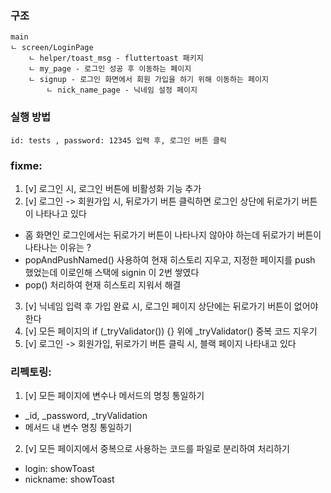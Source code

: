 ### 구조
    main
    ㄴ screen/LoginPage
        ㄴ helper/toast_msg - fluttertoast 패키지
        ㄴ my_page - 로그인 성공 후 이동하는 페이지
        ㄴ signup - 로그인 화면에서 회원 가입을 하기 위해 이동하는 페이지
            ㄴ nick_name_page - 닉네임 설정 페이지

### 실행 방법
    id: tests , password: 12345 입력 후, 로그인 버튼 클릭


### fixme:
1. [v] 로그인 시, 로그인 버튼에 비활성화 기능 추가
2. [v] 로그인 -> 회원가입 시, 뒤로가기 버튼 클릭하면 로그인 상단에 뒤로가기 버튼이 나타나고 있다
 - 홈 화면인 로그인에서는 뒤로가기 버튼이 나타나지 않아야 하는데 뒤로가기 버튼이 나타나는 이유는 ? 
 - popAndPushNamed() 사용하여 현재 히스토리 지우고, 지정한 페이지를 push 했었는데 이로인해 스택에 signin 이 2번 쌓였다
 - pop() 처리하여 현재 히스토리 지워서 해결

3. [v] 닉네임 입력 후 가입 완료 시, 로그인 페이지 상단에는 뒤로가기 버튼이 없어야 한다
4. [v] 모든 페이지의 if (_tryValidator()) {} 위에 _tryValidator() 중복 코드 지우기
5. [v] 로그인 -> 회원가입, 뒤로가기 버튼 클릭 시, 블랙 페이지 나타내고 있다

### 리펙토링:
1. [v] 모든 페이지에 변수나 메서드의 명칭 통일하기
 - _id, _password, _tryValidation 
 - 메서드 내 변수 명칭 통일하기
2. [v] 모든 페이지에서 중복으로 사용하는 코드를 파일로 분리하여 처리하기
 - login: showToast
 - nickname: showToast
